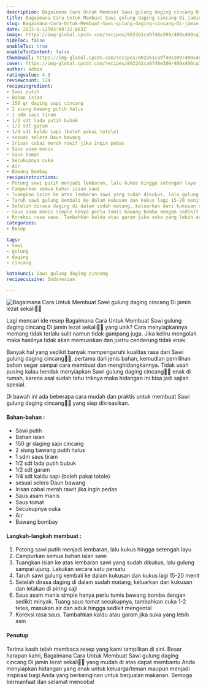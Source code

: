 ```yaml
---
description: Bagaimana Cara Untuk Membuat Sawi gulung daging cincang Di jamin lezat sekali"
title: Bagaimana Cara Untuk Membuat Sawi gulung daging cincang Di jamin lezat sekali
slug: Bagaimana-Cara-Untuk-Membuat-Sawi-gulung-daging-cincang-Di-jamin-lezat-sekali
date: 2022-8-12T03:09:12.063Z
image: https://img-global.cpcdn.com/recipes/802261ca9f48e209/400x400cq70/photo.jpg
hideToc: false
enableToc: true
enableTocContent: false
thumbnail: https://img-global.cpcdn.com/recipes/802261ca9f48e209/400x400cq70/photo.jpg
cover: https://img-global.cpcdn.com/recipes/802261ca9f48e209/400x400cq70/photo.jpg
author: admin
ratingvalue: 4.8
reviewcount: 124
recipeingredient:
- Sawi putih
- Bahan isian
- 150 gr daging sapi cincang
- 2 siung bawang putih halus
- 1 sdm saus tiram
- 1/2 sdt lada putih bubuk
- 1/2 sdt garam
- 1/4 sdt kaldu sapi (boleh pakai totole)
- sesuai selera Daun bawang
- Irisan cabai merah rawit jika ingin pedas
- Saus asam manis
- Saus tomat
- Secukupnya cuka
- Air
- Bawang bombay
recipeinstructions:
- Potong sawi putih menjadi lembaran, lalu kukus hingga setengah layu
- Campurkan semua bahan isian sawi
- Tuangkan isian ke atas lembaran sawi yang sudah dikukus, lalu gulung sampai ujung. Lakukan secara satu persatu
- Taruh sawi gulung kembali ke dalam kukusan dan kukus lagi 15-20 menit
- Setelah dirasa daging di dalam sudah matang, keluarkan dari kukusan dan letakan di piring saji
- Saus asam manis simple hanya perlu tumis bawang bomba dengan sedikit minyak. Tuang saus tomat secukupnya, tambahkan cuka 1-2 tetes, masukan air dan aduk hingga sedikit mengental
- Koreksi rasa saus. Tambahkan kaldu atau garam jika suka yang lebih asin
categories:
- Resep

tags:
- Sawi
- gulung
- daging
- cincang

katakunci: Sawi gulung daging cincang
recipecuisine: Indonesian

---
```


![Bagaimana Cara Untuk Membuat Sawi gulung daging cincang Di jamin lezat sekali👩‍🍳](https://img-global.cpcdn.com/recipes/802261ca9f48e209/400x400cq70/photo.jpg)

Lagi mencari ide resep Bagaimana Cara Untuk Membuat Sawi gulung daging cincang Di jamin lezat sekali👩‍🍳 yang unik? Cara menyiapkannya memang tidak terlalu sulit namun tidak gampang juga. Jika keliru mengolah maka hasilnya tidak akan memuaskan dan justru cenderung tidak enak.

Banyak hal yang sedikit banyak mempengaruhi kualitas rasa dari Sawi gulung daging cincang👩‍🍳, pertama dari jenis bahan, kemudian pemilihan bahan segar sampai cara membuat dan menghidangkannya. Tidak usah pusing kalau hendak menyiapkan Sawi gulung daging cincang👩‍🍳 enak di rumah, karena asal sudah tahu triknya maka hidangan ini bisa jadi sajian spesial.

Di bawah ini ada beberapa cara mudah dan praktis untuk membuat Sawi gulung daging cincang👩‍🍳 yang siap dikreasikan.

<!--inarticleads1-->

#### Bahan-bahan :

- Sawi putih
- Bahan isian
- 150 gr daging sapi cincang
- 2 siung bawang putih halus
- 1 sdm saus tiram
- 1/2 sdt lada putih bubuk
- 1/2 sdt garam
- 1/4 sdt kaldu sapi (boleh pakai totole)
- sesuai selera Daun bawang
- Irisan cabai merah rawit jika ingin pedas
- Saus asam manis
- Saus tomat
- Secukupnya cuka
- Air
- Bawang bombay

<!--inarticleads2-->

#### Langkah-langkah membuat :

1. Potong sawi putih menjadi lembaran, lalu kukus hingga setengah layu
1. Campurkan semua bahan isian sawi
1. Tuangkan isian ke atas lembaran sawi yang sudah dikukus, lalu gulung sampai ujung. Lakukan secara satu persatu
1. Taruh sawi gulung kembali ke dalam kukusan dan kukus lagi 15-20 menit
1. Setelah dirasa daging di dalam sudah matang, keluarkan dari kukusan dan letakan di piring saji
1. Saus asam manis simple hanya perlu tumis bawang bomba dengan sedikit minyak. Tuang saus tomat secukupnya, tambahkan cuka 1-2 tetes, masukan air dan aduk hingga sedikit mengental
1. Koreksi rasa saus. Tambahkan kaldu atau garam jika suka yang lebih asin

#### Penutup

Terima kasih telah membaca resep yang kami tampilkan di sini. Besar harapan kami, Bagaimana Cara Untuk Membuat Sawi gulung daging cincang Di jamin lezat sekali👩‍🍳 yang mudah di atas dapat membantu Anda menyiapkan hidangan yang enak untuk keluarga/teman maupun menjadi inspirasi bagi Anda yang berkeinginan untuk berjualan makanan. Semoga bermanfaat dan selamat mencoba!